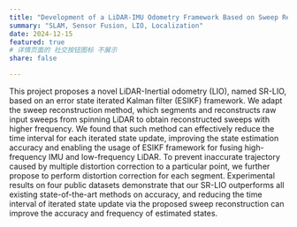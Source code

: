 ```yaml
---
title: "Development of a LiDAR-IMU Odometry Framework Based on Sweep Reconstruction"
summary: "SLAM, Sensor Fusion, LIO, Localization"
date: 2024-12-15
featured: true
# 详情页面的 社交按钮图标 不展示 
share: false

---
```


This project proposes a novel LiDAR-Inertial odometry (LIO), named SR-LIO, based on an error state iterated Kalman filter (ESIKF) framework. We adapt the sweep reconstruction method, which segments and reconstructs raw input sweeps from spinning LiDAR to obtain reconstructed sweeps with higher frequency. We found that such method can effectively reduce the time interval for each iterated state update, improving the state estimation accuracy and enabling the usage of ESIKF framework for fusing high-frequency IMU and low-frequency LiDAR. To prevent inaccurate trajectory caused by multiple distortion correction to a particular point, we further propose to perform distortion correction for each segment. Experimental results on four public datasets demonstrate that our SR-LIO outperforms all existing state-of-the-art methods on accuracy, and reducing the time interval of iterated state update via the proposed sweep reconstruction can improve the accuracy and frequency of estimated states.
